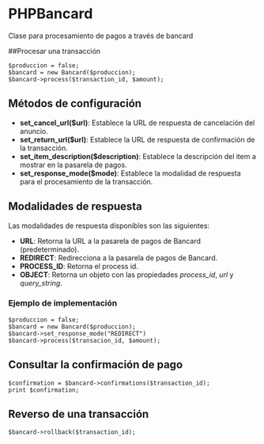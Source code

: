 # PHPBancard
Clase para procesamiento de pagos a través de bancard

##Procesar una transacción
```
$produccion = false; 
$bancard = new Bancard($produccion);
$bancard->process($transaction_id, $amount);
```
## Métodos de configuración
 - **set_cancel_url($url)**: Establece la URL de respuesta de cancelación del anuncio.
 - **set_return_url($url)**: Establece la URL de respuesta de confirmación de la transacción.
 - **set_item_description($description)**: Establece la descripción del item a mostrar en la pasarela de pagos.
 - **set_response_mode($mode)**: Establece la modalidad de respuesta para el procesamiento de la transacción.
 
## Modalidades de respuesta
Las modalidades de respuesta disponibles son las siguientes:
 - **URL**: Retorna la URL a la pasarela de pagos de Bancard (predeterminado).
 - **REDIRECT**: Redirecciona a la pasarela de pagos de Bancard.
 - **PROCESS_ID**: Retorna el process id.
 - **OBJECT**: Retorna un objeto con las propiedades *process_id*, *url* y *query_string*.
 
 ### Ejemplo de implementación
 ```
 $produccion = false;
 $bancard = new Bancard($produccion);
 $bancard->set_response_mode("REDIRECT")
 $bancard->process($transacion_id, $amount);
 ```
 
 ## Consultar la confirmación de pago
 ```
$confirmation = $bancard->confirmations($transaction_id);
print $confirmation;
 ```
 
 ## Reverso de una transacción
 ```
 $bancard->rollback($transaction_id);
 ```
